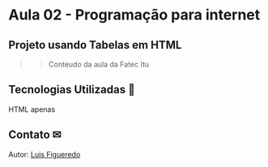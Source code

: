 # Aula 02 - Programação para internet
## Projeto usando Tabelas em HTML
>> Conteudo da aula da Fatec Itu

## Tecnologias Utilizadas 🤔
HTML apenas

## Contato ✉
Autor: [Luis Figueredo](luish.figueredo@outlook.com)

